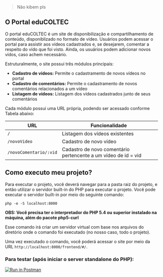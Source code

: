 > Não kibem pls

## O Portal eduCOLTEC

O portal eduCOLTEC é um site de disponibilização e compartilhamento de conteúdo, disponiblizado no formato de vídeo. Usuários podem acessar o portal para assistir aos vídeos cadastrados e, se desejarem, comentar a respeito do vído que foi visto. Ainda, os usuários podem adicionar novos vídos, caso achem necessário.

Estruturalmente, o site possui três módulos principais:

* **Cadastro de vídeos:** Permite o cadastramento de novos vídeos no portal
* **Cadastro de comentários:** Permite o cadastramento de novos comentários relacionados a um vídeo
* **Listagem de vídeos:** Listagem dos vídeos cadastrados junto de seus comentários

Cada módulo possui uma URL própria, podendo ser acessado conforme Tabela abaixo:

| URL                  | Funcionalidade                                                 |
|----------------------|----------------------------------------------------------------|
| `/`                    | Listagem dos vídeos existentes                                 |
| `/novoVideo`           | Cadastro de novo vídeo                                         |
| `/novoComentario/:vid` | Cadastro de novo comentário pertencente a um vídeo de id = vid |

## Como executo meu projeto?


Para executar o projeto, você deverá navegar para a pasta raiz do projeto, e então utilizar o servidor built-in do PHP para executar o projeto. Você pode executar o servidor built-in por meio do seguinte comando:

```
php -e -S localhost:8000
```

**OBS: Você precisa ter o interpretador do PHP 5.4 ou superior instalado na máquina, além do pacote php5-curl**

Esse comando irá criar um servidor virtual com base nos arquivos do diretório onde o comando foi executado (no nosso caso, todo o projeto).

Uma vez executado o comando, você poderá acessar o site por meio da URL `http://localhost:8000/frontend/#/`.

### Para testar (após iniciar o server standalone do PHP):

[![Run in Postman](https://run.pstmn.io/button.svg)](https://app.getpostman.com/run-collection/753c12cf3eef5ef169be)
